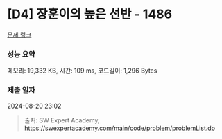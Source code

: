 # [D4] 장훈이의 높은 선반 - 1486 

[문제 링크](https://swexpertacademy.com/main/code/problem/problemDetail.do?contestProbId=AV2b7Yf6ABcBBASw) 

### 성능 요약

메모리: 19,332 KB, 시간: 109 ms, 코드길이: 1,296 Bytes

### 제출 일자

2024-08-20 23:02



> 출처: SW Expert Academy, https://swexpertacademy.com/main/code/problem/problemList.do